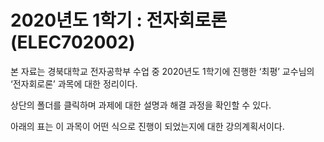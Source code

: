 # 2020년도 1학기 : 전자회로론 (ELEC702002)

본 자료는 경북대학교 전자공학부 수업 중 2020년도 1학기에 진행한 ‘최평’ 교수님의 ‘전자회로론’ 과목에 대한 정리이다.

상단의 폴더를 클릭하며 과제에 대한 설명과 해결 과정을 확인할 수 있다.

아래의 표는 이 과목이 어떤 식으로 진행이 되었는지에 대한 강의계획서이다.
